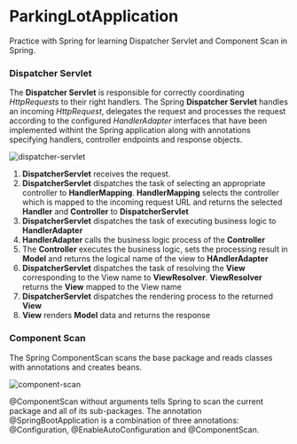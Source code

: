 # ParkingLotApplication

Practice with Spring for learning Dispatcher Servlet and Component Scan in Spring.

### Dispatcher Servlet
The **Dispatcher Servlet** is responsible for correctly coordinating *HttpRequests* to their right handlers.
The Spring **Dispatcher Servlet** handles an incoming *HttpRequest*, delegates the request and processes the request according to the configured 
*HandlerAdapter* interfaces that have been implemented withint the Spring application along with annotations specifying handlers, controller endpoints 
and response objects.

![dispatcher-servlet](https://user-images.githubusercontent.com/27693622/198833854-12be29ce-1529-41ab-bec3-885eaa5fde33.png)

1. **DispatcherServlet** receives the request.
2. **DispatcherServlet** dispatches the task of selecting an appropriate controller to **HandlerMapping**. **HandlerMapping** selects the controller
which is mapped to the incoming request URL and returns the selected **Handler** and **Controller** to **DispatcherServlet**
3. **DispatcherServlet** dispatches the task of executing business logic to **HandlerAdapter**
4. **HandlerAdapter** calls the business logic process of the **Controller**
5. The **Controller** executes the business logic, sets the processing result in **Model** and returns the logical name of the view to **HAndlerAdapter**
6. **DispatcherServlet** dispatches the task of resolving the **View** corresponding to the View name to **ViewResolver**. **ViewResolver** returns the **View**
mapped to the View name
7. **DispatcherServlet** dispatches the rendering process to the returned **View**
8. **View** renders **Model** data and returns the response

### Component Scan
The Spring ComponentScan scans the base package and reads classes with annotations and creates beans.

![component-scan](https://user-images.githubusercontent.com/27693622/198837369-d077b23d-fb85-4b32-b9b3-de812599574a.png)

@ComponentScan without arguments tells Spring to scan the current package and all of its sub-packages. The annotation
@SpringBootApplication is a combination of three annotations: @Configuration, @EnableAutoConfiguration and @ComponentScan.
